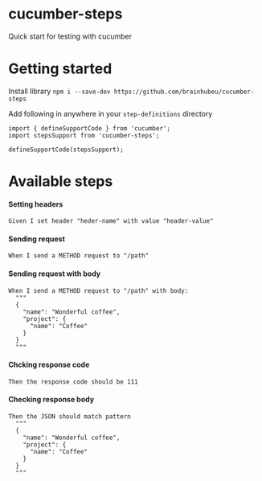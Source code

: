 # cucumber-steps
Quick start for testing with cucumber

# Getting started
Install library
`npm i --save-dev https://github.com/brainhubeu/cucumber-steps`

Add following in anywhere in your `step-definitions` directory
```
import { defineSupportCode } from 'cucumber';
import stepsSupport from 'cucumber-steps';

defineSupportCode(stepsSupport);
```
# Available steps
#### Setting headers
```
Given I set header "heder-name" with value "header-value"
```

#### Sending request
```
When I send a METHOD request to "/path"
```

#### Sending request with body
```
When I send a METHOD request to "/path" with body:
  """
  {
    "name": "Wonderful coffee",
    "project": {
      "name": "Coffee"
    }
  }
  """
```

#### Chcking response code
```
Then the response code should be 111
```

#### Checking response body
```
Then the JSON should match pattern
  """
  {
    "name": "Wonderful coffee",
    "project": {
      "name": "Coffee"
    }
  }
  """
```
